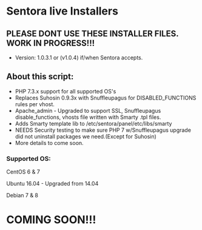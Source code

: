 # Sentora live Installers

## PLEASE DONT USE THESE INSTALLER FILES. WORK IN PROGRESS!!!

* Version: 1.0.3.1 or (v1.0.4) if/when Sentora accepts.

## About this script:
* PHP 7.3.x support for all supported OS's
* Replaces Suhosin 0.9.3x with Snuffleupagus for DISABLED_FUNCTIONS rules per vhost.
* Apache_admin - Upgraded to support SSL, Snuffleupagus disable_functions, vhosts file written with Smarty .tpl files.
* Adds Smarty template lib to /etc/sentora/panel/etc/libs/smarty
* NEEDS Security testing to make sure PHP 7 w/Snuffleupagus upgrade did not uninstall packages we need.(Except for Suhosin)
* More details to come soon.

### Supported OS:

CentOS 6 & 7

Ubuntu 16.04 - Upgraded from 14.04

Debian 7 & 8

# COMING SOON!!!

